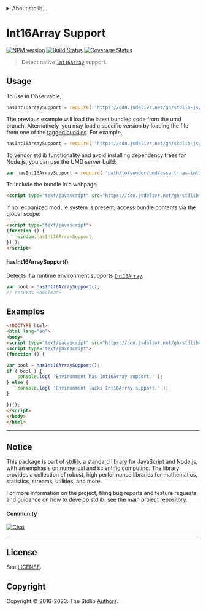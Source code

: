 <!--

@license Apache-2.0

Copyright (c) 2018 The Stdlib Authors.

Licensed under the Apache License, Version 2.0 (the "License");
you may not use this file except in compliance with the License.
You may obtain a copy of the License at

   http://www.apache.org/licenses/LICENSE-2.0

Unless required by applicable law or agreed to in writing, software
distributed under the License is distributed on an "AS IS" BASIS,
WITHOUT WARRANTIES OR CONDITIONS OF ANY KIND, either express or implied.
See the License for the specific language governing permissions and
limitations under the License.

-->


<details>
  <summary>
    About stdlib...
  </summary>
  <p>We believe in a future in which the web is a preferred environment for numerical computation. To help realize this future, we've built stdlib. stdlib is a standard library, with an emphasis on numerical and scientific computation, written in JavaScript (and C) for execution in browsers and in Node.js.</p>
  <p>The library is fully decomposable, being architected in such a way that you can swap out and mix and match APIs and functionality to cater to your exact preferences and use cases.</p>
  <p>When you use stdlib, you can be absolutely certain that you are using the most thorough, rigorous, well-written, studied, documented, tested, measured, and high-quality code out there.</p>
  <p>To join us in bringing numerical computing to the web, get started by checking us out on <a href="https://github.com/stdlib-js/stdlib">GitHub</a>, and please consider <a href="https://opencollective.com/stdlib">financially supporting stdlib</a>. We greatly appreciate your continued support!</p>
</details>

# Int16Array Support

[![NPM version][npm-image]][npm-url] [![Build Status][test-image]][test-url] [![Coverage Status][coverage-image]][coverage-url] <!-- [![dependencies][dependencies-image]][dependencies-url] -->

> Detect native [`Int16Array`][mdn-int16array] support.



<section class="usage">

## Usage

To use in Observable,

```javascript
hasInt16ArraySupport = require( 'https://cdn.jsdelivr.net/gh/stdlib-js/assert-has-int16array-support@umd/browser.js' )
```
The previous example will load the latest bundled code from the umd branch. Alternatively, you may load a specific version by loading the file from one of the [tagged bundles](https://github.com/stdlib-js/assert-has-int16array-support/tags). For example,

```javascript
hasInt16ArraySupport = require( 'https://cdn.jsdelivr.net/gh/stdlib-js/assert-has-int16array-support@v0.1.1-umd/browser.js' )
```

To vendor stdlib functionality and avoid installing dependency trees for Node.js, you can use the UMD server build:

```javascript
var hasInt16ArraySupport = require( 'path/to/vendor/umd/assert-has-int16array-support/index.js' )
```

To include the bundle in a webpage,

```html
<script type="text/javascript" src="https://cdn.jsdelivr.net/gh/stdlib-js/assert-has-int16array-support@umd/browser.js"></script>
```

If no recognized module system is present, access bundle contents via the global scope:

```html
<script type="text/javascript">
(function () {
    window.hasInt16ArraySupport;
})();
</script>
```

#### hasInt16ArraySupport()

Detects if a runtime environment supports [`Int16Array`][mdn-int16array].

```javascript
var bool = hasInt16ArraySupport();
// returns <boolean>
```

</section>

<!-- /.usage -->

<section class="examples">

## Examples

<!-- eslint no-undef: "error" -->

```html
<!DOCTYPE html>
<html lang="en">
<body>
<script type="text/javascript" src="https://cdn.jsdelivr.net/gh/stdlib-js/assert-has-int16array-support@umd/browser.js"></script>
<script type="text/javascript">
(function () {

var bool = hasInt16ArraySupport();
if ( bool ) {
    console.log( 'Environment has Int16Array support.' );
} else {
    console.log( 'Environment lacks Int16Array support.' );
}

})();
</script>
</body>
</html>
```

</section>

<!-- /.examples -->



<!-- Section for related `stdlib` packages. Do not manually edit this section, as it is automatically populated. -->

<section class="related">

</section>

<!-- /.related -->

<!-- Section for all links. Make sure to keep an empty line after the `section` element and another before the `/section` close. -->


<section class="main-repo" >

* * *

## Notice

This package is part of [stdlib][stdlib], a standard library for JavaScript and Node.js, with an emphasis on numerical and scientific computing. The library provides a collection of robust, high performance libraries for mathematics, statistics, streams, utilities, and more.

For more information on the project, filing bug reports and feature requests, and guidance on how to develop [stdlib][stdlib], see the main project [repository][stdlib].

#### Community

[![Chat][chat-image]][chat-url]

---

## License

See [LICENSE][stdlib-license].


## Copyright

Copyright &copy; 2016-2023. The Stdlib [Authors][stdlib-authors].

</section>

<!-- /.stdlib -->

<!-- Section for all links. Make sure to keep an empty line after the `section` element and another before the `/section` close. -->

<section class="links">

[npm-image]: http://img.shields.io/npm/v/@stdlib/assert-has-int16array-support.svg
[npm-url]: https://npmjs.org/package/@stdlib/assert-has-int16array-support

[test-image]: https://github.com/stdlib-js/assert-has-int16array-support/actions/workflows/test.yml/badge.svg?branch=v0.1.1
[test-url]: https://github.com/stdlib-js/assert-has-int16array-support/actions/workflows/test.yml?query=branch:v0.1.1

[coverage-image]: https://img.shields.io/codecov/c/github/stdlib-js/assert-has-int16array-support/main.svg
[coverage-url]: https://codecov.io/github/stdlib-js/assert-has-int16array-support?branch=main

<!--

[dependencies-image]: https://img.shields.io/david/stdlib-js/assert-has-int16array-support.svg
[dependencies-url]: https://david-dm.org/stdlib-js/assert-has-int16array-support/main

-->

[chat-image]: https://img.shields.io/gitter/room/stdlib-js/stdlib.svg
[chat-url]: https://app.gitter.im/#/room/#stdlib-js_stdlib:gitter.im

[stdlib]: https://github.com/stdlib-js/stdlib

[stdlib-authors]: https://github.com/stdlib-js/stdlib/graphs/contributors

[cli-section]: https://github.com/stdlib-js/assert-has-int16array-support#cli
[cli-url]: https://github.com/stdlib-js/assert-has-int16array-support/tree/cli
[@stdlib/assert-has-int16array-support]: https://github.com/stdlib-js/assert-has-int16array-support/tree/main

[umd]: https://github.com/umdjs/umd
[es-module]: https://developer.mozilla.org/en-US/docs/Web/JavaScript/Guide/Modules

[deno-url]: https://github.com/stdlib-js/assert-has-int16array-support/tree/deno
[umd-url]: https://github.com/stdlib-js/assert-has-int16array-support/tree/umd
[esm-url]: https://github.com/stdlib-js/assert-has-int16array-support/tree/esm
[branches-url]: https://github.com/stdlib-js/assert-has-int16array-support/blob/main/branches.md

[stdlib-license]: https://raw.githubusercontent.com/stdlib-js/assert-has-int16array-support/main/LICENSE

[mdn-int16array]: https://developer.mozilla.org/en-US/docs/Web/JavaScript/Reference/Global_Objects/Int16Array

</section>

<!-- /.links -->

